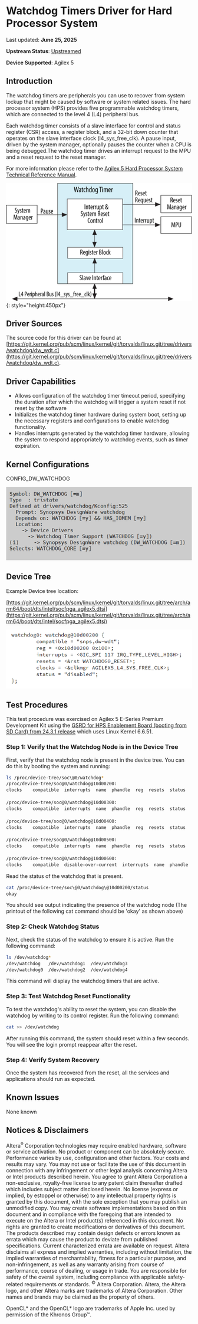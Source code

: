 # **Watchdog Timers Driver for Hard Processor System**

Last updated: **June 25, 2025** 

**Upstream Status**: [Upstreamed](https://git.kernel.org/pub/scm/linux/kernel/git/torvalds/linux.git/tree/drivers/watchdog/dw_wdt.c)

**Device Supported**: Agilex 5

## **Introduction**

The watchdog timers are peripherals you can use to recover from system lockup that might be caused by software or system related issues. The hard processor system (HPS) provides five programmable watchdog timers, which are connected to the level 4 (L4) peripheral bus.

Each watchdog timer consists of a slave interface for control and status register (CSR) access, a register block, and a 32-bit down counter that operates on the slave interface clock (l4_sys_free_clk). A pause input, driven by the system manager, optionally pauses the counter when a CPU is being debugged.The watchdog timer drives an interrupt request to the MPU and a reset request to the reset manager.

For more information please refer to the [Agilex 5 Hard Processor System Technical Reference Manual](https://www.intel.com/content/www/us/en/docs/programmable/814346).

![watchdog_timers_block_diagram](images/wdt_block_diagram.png){: style="height:450px"}

## **Driver Sources**

The source code for this driver can be found at [https://git.kernel.org/pub/scm/linux/kernel/git/torvalds/linux.git/tree/drivers/watchdog/dw_wdt.c](https://git.kernel.org/pub/scm/linux/kernel/git/torvalds/linux.git/tree/drivers/watchdog/dw_wdt.c).

## **Driver Capabilities**

* Allows configuration of the watchdog timer timeout period, specifying the duration after which the watchdog will trigger a system reset if not reset by the software
* Initializes the watchdog timer hardware during system boot, setting up the necessary registers and configurations to enable watchdog functionality.
* Handles interrupts generated by the watchdog timer hardware, allowing the system to respond appropriately to watchdog events, such as timer expiration.


## **Kernel Configurations**

CONFIG_DW_WATCHDOG

![watchdog_config_path](images/watchdog_config_path.png)

## **Device Tree**

Example Device tree location:

[https://git.kernel.org/pub/scm/linux/kernel/git/torvalds/linux.git/tree/arch/arm64/boot/dts/intel/socfpga_agilex5.dtsi](https://git.kernel.org/pub/scm/linux/kernel/git/torvalds/linux.git/tree/arch/arm64/boot/dts/intel/socfpga_agilex5.dtsi)

![watchdog_device_tree](images/watchdog_device_tree.png)

## Test Procedures

This test procedure was exercised on Agilex 5 E-Series Premium Development Kit using the [GSRD for HPS Enablement Board (booting from SD Card)  from 24.3.1 release](https://altera-fpga.github.io/rel-24.3.1/embedded-designs/agilex-5/e-series/premium/gsrd/ug-gsrd-agx5e-premium/#build-sd-card-boot-binaries) which uses Linux Kernel 6.6.51.

### Step 1: Verify that the Watchdog Node is in the Device Tree

First, verify that the watchdog node is present in the device tree. You can do this by booting the system and running:

  ```sh
  ls /proc/device-tree/soc\@0/watchdog*
  /proc/device-tree/soc@0/watchdog@10d00200:
  clocks	compatible  interrupts	name  phandle  reg  resets  status

  /proc/device-tree/soc@0/watchdog@10d00300:
  clocks	compatible  interrupts	name  phandle  reg  resets  status

  /proc/device-tree/soc@0/watchdog@10d00400:
  clocks	compatible  interrupts	name  phandle  reg  resets  status

  /proc/device-tree/soc@0/watchdog@10d00500:
  clocks	compatible  interrupts	name  phandle  reg  resets  status

  /proc/device-tree/soc@0/watchdog@10d00600:
  clocks	compatible  disable-over-current  interrupts  name  phandle  reg  resets  status
  ```

Read the status of the watchdog that is present.

```sh
cat /proc/device-tree/soc\@0/watchdog\@10d00200/status
okay
```

You should see output indicating the presence of the watchdog node (The printout of the following cat command should be 'okay' as shown above)

### Step 2: Check Watchdog Status

Next, check the status of the watchdog to ensure it is active. Run the following command:

```sh
ls /dev/watchdog*
/dev/watchdog	/dev/watchdog1	/dev/watchdog3
/dev/watchdog0	/dev/watchdog2	/dev/watchdog4

```
This command will display the watchdog timers that are active. 

### Step 3: Test Watchdog Reset Functionality

To test the watchdog's ability to reset the system, you can disable the watchdog by writing to its control register. Run the following command:

```sh
cat >> /dev/watchdog
```

After running this command, the system should reset within a few seconds. You will see the login prompt reappear after the reset.

### Step 4: Verify System Recovery

Once the system has recovered from the reset, all the services and applications should run as expected.



## **Known Issues**

None known

## Notices & Disclaimers

Altera<sup>&reg;</sup> Corporation technologies may require enabled hardware, software or service activation.
No product or component can be absolutely secure. 
Performance varies by use, configuration and other factors.
Your costs and results may vary. 
You may not use or facilitate the use of this document in connection with any infringement or other legal analysis concerning Altera or Intel products described herein. You agree to grant Altera Corporation a non-exclusive, royalty-free license to any patent claim thereafter drafted which includes subject matter disclosed herein.
No license (express or implied, by estoppel or otherwise) to any intellectual property rights is granted by this document, with the sole exception that you may publish an unmodified copy. You may create software implementations based on this document and in compliance with the foregoing that are intended to execute on the Altera or Intel product(s) referenced in this document. No rights are granted to create modifications or derivatives of this document.
The products described may contain design defects or errors known as errata which may cause the product to deviate from published specifications.  Current characterized errata are available on request.
Altera disclaims all express and implied warranties, including without limitation, the implied warranties of merchantability, fitness for a particular purpose, and non-infringement, as well as any warranty arising from course of performance, course of dealing, or usage in trade.
You are responsible for safety of the overall system, including compliance with applicable safety-related requirements or standards. 
<sup>&copy;</sup> Altera Corporation.  Altera, the Altera logo, and other Altera marks are trademarks of Altera Corporation.  Other names and brands may be claimed as the property of others. 

OpenCL* and the OpenCL* logo are trademarks of Apple Inc. used by permission of the Khronos Group™. 
